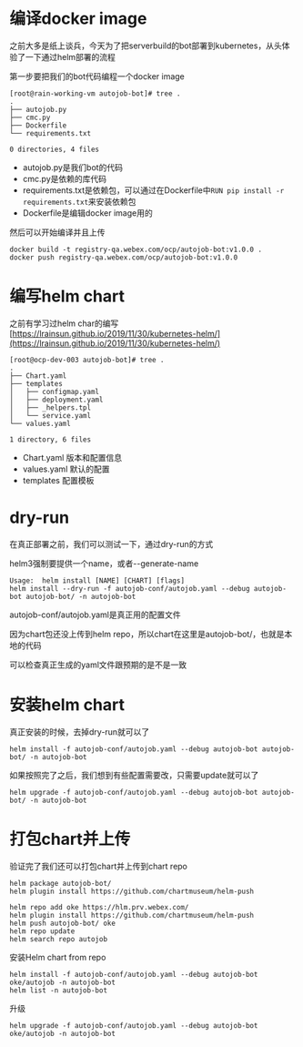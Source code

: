 



# 编译docker image

之前大多是纸上谈兵，今天为了把serverbuild的bot部署到kubernetes，从头体验了一下通过helm部署的流程

第一步要把我们的bot代码编程一个docker image

```shell
[root@rain-working-vm autojob-bot]# tree .
.
├── autojob.py
├── cmc.py
├── Dockerfile
└── requirements.txt

0 directories, 4 files
```

* autojob.py是我们bot的代码
* cmc.py是依赖的库代码
* requirements.txt是依赖包，可以通过在Dockerfile中`RUN pip install -r requirements.txt`来安装依赖包
* Dockerfile是编辑docker image用的

然后可以开始编译并且上传

```shell
docker build -t registry-qa.webex.com/ocp/autojob-bot:v1.0.0 .
docker push registry-qa.webex.com/ocp/autojob-bot:v1.0.0
```

# 编写helm chart

之前有学习过helm char的编写[https://lrainsun.github.io/2019/11/30/kubernetes-helm/](https://lrainsun.github.io/2019/11/30/kubernetes-helm/)

```shell
[root@ocp-dev-003 autojob-bot]# tree .
.
├── Chart.yaml
├── templates
│   ├── configmap.yaml
│   ├── deployment.yaml
│   ├── _helpers.tpl
│   └── service.yaml
└── values.yaml

1 directory, 6 files
```

* Chart.yaml 版本和配置信息
* values.yaml 默认的配置
* templates 配置模板

# dry-run

在真正部署之前，我们可以测试一下，通过dry-run的方式

helm3强制要提供一个name，或者--generate-name

```shell
Usage:  helm install [NAME] [CHART] [flags]
helm install --dry-run -f autojob-conf/autojob.yaml --debug autojob-bot autojob-bot/ -n autojob-bot
```

autojob-conf/autojob.yaml是真正用的配置文件

因为chart包还没上传到helm repo，所以chart在这里是autojob-bot/，也就是本地的代码

可以检查真正生成的yaml文件跟预期的是不是一致

# 安装helm chart

真正安装的时候，去掉dry-run就可以了

```shell
helm install -f autojob-conf/autojob.yaml --debug autojob-bot autojob-bot/ -n autojob-bot
```

如果按照完了之后，我们想到有些配置需要改，只需要update就可以了

```shell
helm upgrade -f autojob-conf/autojob.yaml --debug autojob-bot autojob-bot/ -n autojob-bot
```

# 打包chart并上传

验证完了我们还可以打包chart并上传到chart repo

```shell
helm package autojob-bot/
helm plugin install https://github.com/chartmuseum/helm-push

helm repo add oke https://hlm.prv.webex.com/
helm plugin install https://github.com/chartmuseum/helm-push
helm push autojob-bot/ oke
helm repo update
helm search repo autojob
```

安装Helm chart from repo

```shell
helm install -f autojob-conf/autojob.yaml --debug autojob-bot oke/autojob -n autojob-bot
helm list -n autojob-bot
```

升级

```shell
helm upgrade -f autojob-conf/autojob.yaml --debug autojob-bot oke/autojob -n autojob-bot
```

